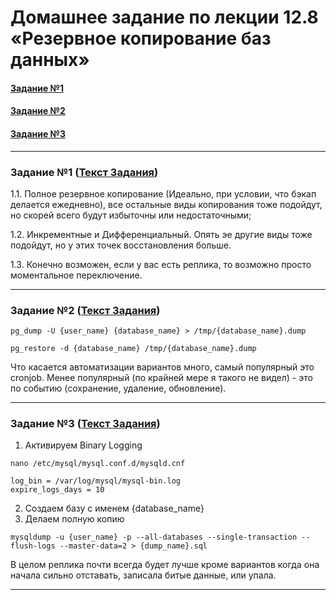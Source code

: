 # Домашнее задание по лекции 12.8 «Резервное копирование баз данных»

#### [Задание №1](#задание-1-текст-задания)
#### [Задание №2](#задание-2-текст-задания)
#### [Задание №3](#задание-3-текст-задания)

---

### Задание №1 ([Текст Задания](https://github.com/netology-code/sdb-homeworks/blob/main/12-08.md#%D0%B7%D0%B0%D0%B4%D0%B0%D0%BD%D0%B8%D0%B5-1-%D1%80%D0%B5%D0%B7%D0%B5%D1%80%D0%B2%D0%BD%D0%BE%D0%B5-%D0%BA%D0%BE%D0%BF%D0%B8%D1%80%D0%BE%D0%B2%D0%B0%D0%BD%D0%B8%D0%B5))

1.1. Полное резервное копирование (Идеально, при условии, что бэкап делается ежедневно), все остальные виды копирования 
тоже подойдут, но скорей всего будут избыточны или недостаточными;

1.2. Инкрементные и Дифференциальный. Опять эе другие виды тоже подойдут, но у этих точек восстановления больше.

1.3. Конечно возможен, если у вас есть реплика, то возможно просто моментальное переключение.

---

### Задание №2 ([Текст Задания](https://github.com/netology-code/sdb-homeworks/blob/main/12-08.md#%D0%B7%D0%B0%D0%B4%D0%B0%D0%BD%D0%B8%D0%B5-2-postgresql))

`pg_dump -U {user_name} {database_name} > /tmp/{database_name}.dump`

`pg_restore -d {database_name} /tmp/{database_name}.dump`

Что касается автоматизации вариантов много, самый популярный это cronjob. Менее популярный (по крайней мере я такого не 
видел) - это по событию (сохранение, удаление, обновление).

---

### Задание №3 ([Текст Задания](https://github.com/netology-code/sdb-homeworks/blob/main/12-08.md#%D0%B7%D0%B0%D0%B4%D0%B0%D0%BD%D0%B8%D0%B5-3-mysql))

1. Активируем Binary Logging

`nano /etc/mysql/mysql.conf.d/mysqld.cnf`
```
log_bin = /var/log/mysql/mysql-bin.log
expire_logs_days = 10
```
2. Создаем базу с именем {database_name}
3. Делаем полную копию
```
mysqldump -u {user_name} -p --all-databases --single-transaction --flush-logs --master-data=2 > {dump_name}.sql
```


В целом реплика почти всегда будет лучше кроме вариантов когда она начала сильно отставать, записала битые данные, 
или упала.

---




